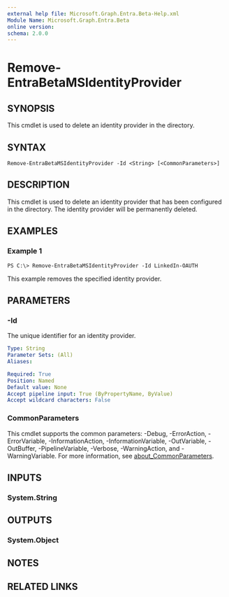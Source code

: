 ```yaml
---
external help file: Microsoft.Graph.Entra.Beta-Help.xml
Module Name: Microsoft.Graph.Entra.Beta
online version:
schema: 2.0.0
---
```


# Remove-EntraBetaMSIdentityProvider

## SYNOPSIS
This cmdlet is used to delete an identity provider in the directory.

## SYNTAX

```
Remove-EntraBetaMSIdentityProvider -Id <String> [<CommonParameters>]
```

## DESCRIPTION
This cmdlet is used to delete an identity provider that has been configured in the directory.
The identity provider will be permanently deleted.

## EXAMPLES

### Example 1
```
PS C:\> Remove-EntraBetaMSIdentityProvider -Id LinkedIn-OAUTH
```

This example removes the specified identity provider.

## PARAMETERS

### -Id
The unique identifier for an identity provider.

```yaml
Type: String
Parameter Sets: (All)
Aliases:

Required: True
Position: Named
Default value: None
Accept pipeline input: True (ByPropertyName, ByValue)
Accept wildcard characters: False
```

### CommonParameters
This cmdlet supports the common parameters: -Debug, -ErrorAction, -ErrorVariable, -InformationAction, -InformationVariable, -OutVariable, -OutBuffer, -PipelineVariable, -Verbose, -WarningAction, and -WarningVariable. For more information, see [about_CommonParameters](https://go.microsoft.com/fwlink/?LinkID=113216).

## INPUTS

### System.String
## OUTPUTS

### System.Object
## NOTES

## RELATED LINKS
